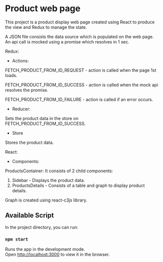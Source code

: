 # Product web page

This project is a product display web page created using React to produce the view and Redux to manage the state. 

A JSON file consists the data source which is populated on the web page.
An api call is mocked using a promise which resolves in 1 sec.

Redux:
 - Actions: 
 
 FETCH_PRODUCT_FROM_ID_REQUEST - action is called when the page 1st loads.
 
 FETCH_PRODUCT_FROM_ID_SUCCESS - action is called when the mock api resolves the promise.
 
 FETCH_PRODUCT_FROM_ID_FAILURE - action is called if an error occurs.
 
 - Reducer:
 
 Sets the product data in the store on FETCH_PRODUCT_FROM_ID_SUCCESS.
 
 - Store
 
 Stores the product data.
 
 React:
 - Components:
 
 ProductsContainer: It consists of 2 child components: 
 1) Sidebar - Displays the product data.
 2) ProductsDetails - Consists of a table and graph to display product details. 
 
 Graph is created using react-c3js library.

## Available Script

In the project directory, you can run:

### `npm start`

Runs the app in the development mode.\
Open [http://localhost:3000](http://localhost:3000) to view it in the browser.
